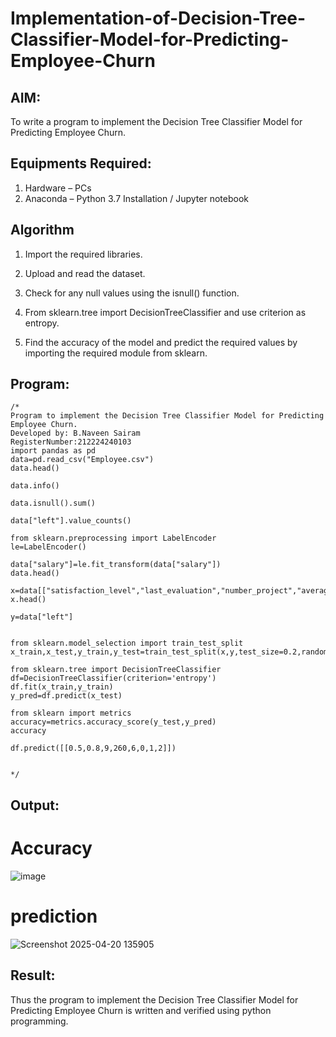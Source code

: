 # Implementation-of-Decision-Tree-Classifier-Model-for-Predicting-Employee-Churn

## AIM:
To write a program to implement the Decision Tree Classifier Model for Predicting Employee Churn.

## Equipments Required:
1. Hardware – PCs
2. Anaconda – Python 3.7 Installation / Jupyter notebook

## Algorithm
1. Import the required libraries.

2. Upload and read the dataset.

3. Check for any null values using the isnull() function.

4. From sklearn.tree import DecisionTreeClassifier and use criterion as entropy.

5. Find the accuracy of the model and predict the required values by importing the required module from sklearn.
## Program:
```
/*
Program to implement the Decision Tree Classifier Model for Predicting Employee Churn.
Developed by: B.Naveen Sairam
RegisterNumber:212224240103
import pandas as pd
data=pd.read_csv("Employee.csv")
data.head()

data.info()

data.isnull().sum()

data["left"].value_counts()

from sklearn.preprocessing import LabelEncoder
le=LabelEncoder()

data["salary"]=le.fit_transform(data["salary"])
data.head()

x=data[["satisfaction_level","last_evaluation","number_project","average_montly_hours","time_spend_company","Work_accident","promotion_last_5years","salary"]]
x.head()

y=data["left"]


from sklearn.model_selection import train_test_split
x_train,x_test,y_train,y_test=train_test_split(x,y,test_size=0.2,random_state=100)

from sklearn.tree import DecisionTreeClassifier
df=DecisionTreeClassifier(criterion='entropy')
df.fit(x_train,y_train)
y_pred=df.predict(x_test)

from sklearn import metrics
accuracy=metrics.accuracy_score(y_test,y_pred)
accuracy

df.predict([[0.5,0.8,9,260,6,0,1,2]])


*/
```

## Output:
# Accuracy
![image](https://github.com/user-attachments/assets/13c02d85-0850-4853-b093-97716c12890b)
# prediction
![Screenshot 2025-04-20 135905](https://github.com/user-attachments/assets/44e10580-6fc0-4c7d-88fa-3c12ca370ed4)



## Result:
Thus the program to implement the  Decision Tree Classifier Model for Predicting Employee Churn is written and verified using python programming.
